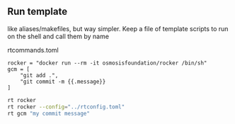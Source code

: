 ## Run template

like aliases/makefiles, but way simpler. Keep a file of template scripts to run on the shell and call them by name

rtcommands.toml

```
rocker = "docker run --rm -it osmosisfoundation/rocker /bin/sh"
gcm = [
    "git add .",
    "git commit -m {{.message}}
]
```

```sh
rt rocker
rt rocker --config="../rtconfig.toml"
rt gcm "my commit message"
```
